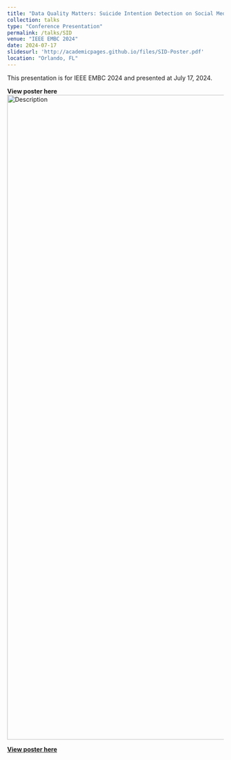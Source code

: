 ```yaml
---
title: "Data Quality Matters: Suicide Intention Detection on Social Media Posts Using a RoBERTa-CNN"
collection: talks
type: "Conference Presentation"
permalink: /talks/SID
venue: "IEEE EMBC 2024"
date: 2024-07-17
slidesurl: 'http://academicpages.github.io/files/SID-Poster.pdf'
location: "Orlando, FL"
---
```


This presentation is for IEEE EMBC 2024 and presented at July 17, 2024.

**View poster here**
<img src="../images/SID-Poster.png" alt="Description" width="1000" height="1500">

[**View poster here**](../images/SID-Poster.png "SID Poster")